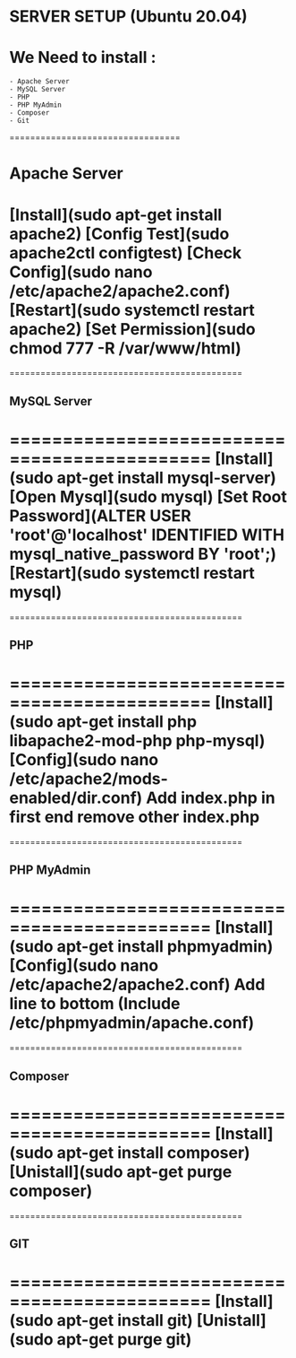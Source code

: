 **SERVER SETUP (Ubuntu 20.04)**
================================
# We Need to install :
	- Apache Server
	- MySQL Server
	- PHP
	- PHP MyAdmin
	- Composer
	- Git
=================================
# Apache Server
[Install](sudo apt-get install apache2)
[Config Test](sudo apache2ctl configtest)
[Check Config](sudo nano /etc/apache2/apache2.conf)
[Restart](sudo systemctl restart apache2)
[Set Permission](sudo chmod 777 -R /var/www/html)
=============================================

=============================================
## MySQL Server
=============================================
[Install](sudo apt-get install mysql-server)
[Open Mysql](sudo mysql)
[Set Root Password](ALTER USER 'root'@'localhost' IDENTIFIED WITH mysql_native_password BY 'root';)
[Restart](sudo systemctl restart mysql)
=============================================

=============================================
## PHP
=============================================
[Install](sudo apt-get install php libapache2-mod-php php-mysql)
[Config](sudo nano /etc/apache2/mods-enabled/dir.conf) Add index.php in first end remove other index.php
=============================================

=============================================
## PHP MyAdmin
=============================================
[Install](sudo apt-get install phpmyadmin)
[Config](sudo nano /etc/apache2/apache2.conf) Add line to bottom (Include /etc/phpmyadmin/apache.conf)
=============================================

=============================================
## Composer
=============================================
[Install](sudo apt-get install composer)
[Unistall](sudo apt-get purge composer)
=============================================

=============================================
## GIT
=============================================
[Install](sudo apt-get install git)
[Unistall](sudo apt-get purge git)
=============================================
